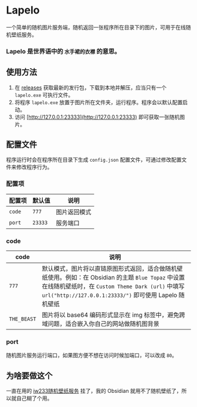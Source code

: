 # Lapelo
 一个简单的随机图片服务端，随机返回一张程序所在目录下的图片，可用于在线随机壁纸服务。

### Lapelo 是世界语中的 `水手裙的衣襟` 的意思。

## 使用方法
1. 在 [releases](https://github.com/Giftia/Lapelo/releases) 获取最新的发行包，下载到本地并解压，应当只有一个 `lapelo.exe` 可执行文件。
2. 将程序 `lapelo.exe` 放置于图片所在文件夹，运行程序。程序会以默认配置启动。
3. 访问 [http://127.0.0.1:23333](http://127.0.0.1:23333) 即可获取一张随机图片。

## 配置文件
 程序运行时会在程序所在目录下生成 `config.json` 配置文件，可通过修改配置文件来修改程序行为。

### 配置项
| 配置项 | 默认值  | 说明         |
| ------ | ------- | ------------ |
| `code` | `777`   | 图片返回模式 |
| `port` | `23333` | 服务端口     |

### code
| code        | 说明                                                                                                                                                                                                              |
| ----------- | ----------------------------------------------------------------------------------------------------------------------------------------------------------------------------------------------------------------- |
| `777`       | 默认模式，图片将以直链原图形式返回，适合做随机壁纸使用。例如：在 Obsidian 的主题 `Blue Topaz` 中设置在线随机壁纸时，在 `Custom Theme Dark (url)` 中填写 `url("http://127.0.0.1:23333/")` 即可使用 Lapelo 随机壁纸 |
| `THE_BEAST` | 图片将以 base64 编码形式显示在 img 标签中，避免跨域问题，适合嵌入你自己的网站做随机图背景                                                                                                                         |

### port
 随机图片服务运行端口，如果图方便不想在访问时候加端口，可以改成 `80`。

## 为啥要做这个
 一直在用的 [iw233随机壁纸服务](https://dev.iw233.cn/API/index.php) 挂了，我的 Obsidian 就用不了随机壁纸了，所以就自己糊了个用。
